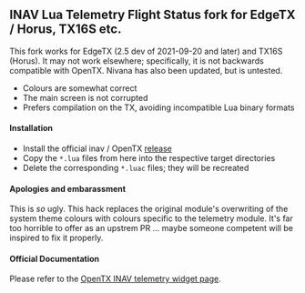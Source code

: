 ## INAV Lua Telemetry Flight Status fork for EdgeTX / Horus, TX16S etc.

This fork works for EdgeTX (2.5 dev of 2021-09-20 and later) and TX16S (Horus). It may not work elsewhere; specifically, it is not backwards compatible with OpenTX. Nivana has also been updated, but is untested.

* Colours are somewhat correct
* The main screen is not corrupted
* Prefers compilation on the TX, avoiding incompatible Lua binary formats

#### Installation

* Install the official inav / OpenTX [release](https://github.com/iNavFlight/OpenTX-Telemetry-Widget)
* Copy the `*.lua` files from here into the respective target directories
* Delete the corresponding `*.luac` files; they will be recreated

#### Apologies and embarassment

This is _so_ ugly. This hack replaces the original module's overwriting of the system theme colours with colours specific to the telemetry module. It's far too horrible to offer as an upstrem PR ... maybe someone competent will be inspired to fix it properly.

#### Official Documentation

Please refer to the [OpenTX INAV telemetry widget page](https://github.com/iNavFlight/OpenTX-Telemetry-Widget).
